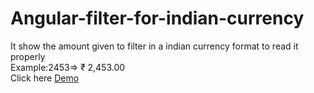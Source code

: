 # Angular-filter-for-indian-currency
It show the amount given to filter in a indian currency format to read it properly<br/>
Example:2453=> ₹ 2,453.00<br/>
Click here <a href="https://codepen.io/mustafakunwa/pen/XQazax">Demo</a>
